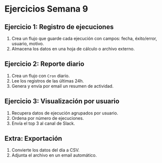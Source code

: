# Ejercicios Semana 9

## Ejercicio 1: Registro de ejecuciones

1. Crea un flujo que guarde cada ejecución con campos: fecha, éxito/error, usuario, motivo.
2. Almacena los datos en una hoja de cálculo o archivo externo.

## Ejercicio 2: Reporte diario

1. Crea un flujo con `Cron` diario.
2. Lee los registros de las últimas 24h.
3. Genera y envía por email un resumen de actividad.

## Ejercicio 3: Visualización por usuario

1. Recupera datos de ejecución agrupados por usuario.
2. Ordena por número de ejecuciones.
3. Envía el top 3 al canal de Slack.

## Extra: Exportación

1. Convierte los datos del día a CSV.
2. Adjunta el archivo en un email automático.
